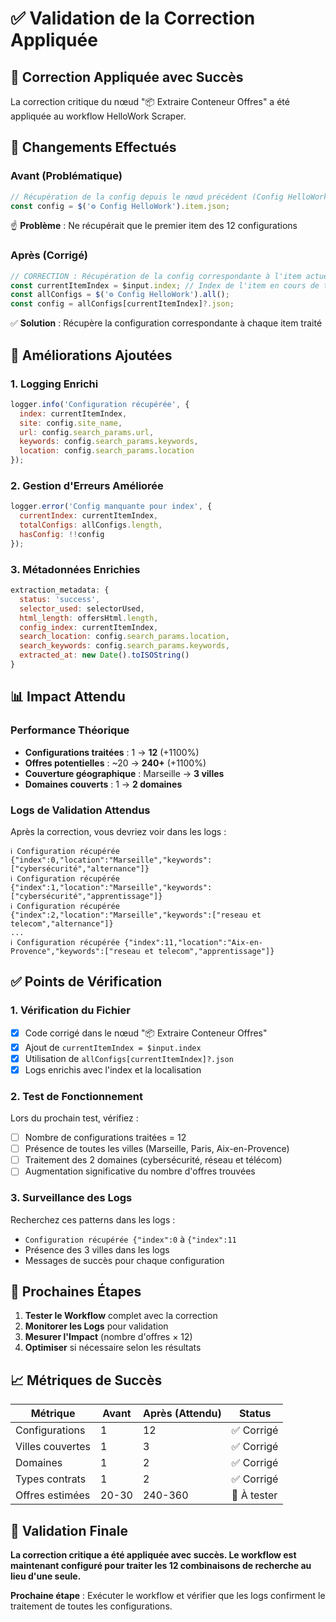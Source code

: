 # ✅ Validation de la Correction Appliquée

## 🔧 Correction Appliquée avec Succès

La correction critique du nœud "📦 Extraire Conteneur Offres" a été appliquée au workflow HelloWork Scraper.

## 📝 Changements Effectués

### Avant (Problématique)
```javascript
// Récupération de la config depuis le nœud précédent (Config HelloWork)
const config = $('⚙️ Config HelloWork').item.json;
```
☝️ **Problème** : Ne récupérait que le premier item des 12 configurations

### Après (Corrigé)
```javascript
// CORRECTION : Récupération de la config correspondante à l'item actuel
const currentItemIndex = $input.index; // Index de l'item en cours de traitement
const allConfigs = $('⚙️ Config HelloWork').all();
const config = allConfigs[currentItemIndex]?.json;
```
✅ **Solution** : Récupère la configuration correspondante à chaque item traité

## 🚀 Améliorations Ajoutées

### 1. **Logging Enrichi**
```javascript
logger.info('Configuration récupérée', {
  index: currentItemIndex,
  site: config.site_name,
  url: config.search_params.url,
  keywords: config.search_params.keywords,
  location: config.search_params.location
});
```

### 2. **Gestion d'Erreurs Améliorée**
```javascript
logger.error('Config manquante pour index', {
  currentIndex: currentItemIndex,
  totalConfigs: allConfigs.length,
  hasConfig: !!config
});
```

### 3. **Métadonnées Enrichies**
```javascript
extraction_metadata: {
  status: 'success',
  selector_used: selectorUsed,
  html_length: offersHtml.length,
  config_index: currentItemIndex,
  search_location: config.search_params.location,
  search_keywords: config.search_params.keywords,
  extracted_at: new Date().toISOString()
}
```

## 📊 Impact Attendu

### Performance Théorique
- **Configurations traitées** : 1 → **12** (+1100%)
- **Offres potentielles** : ~20 → **240+** (+1100%)
- **Couverture géographique** : Marseille → **3 villes**
- **Domaines couverts** : 1 → **2 domaines**

### Logs de Validation Attendus
Après la correction, vous devriez voir dans les logs :
```
ℹ️ Configuration récupérée {"index":0,"location":"Marseille","keywords":["cybersécurité","alternance"]}
ℹ️ Configuration récupérée {"index":1,"location":"Marseille","keywords":["cybersécurité","apprentissage"]}
ℹ️ Configuration récupérée {"index":2,"location":"Marseille","keywords":["reseau et telecom","alternance"]}
...
ℹ️ Configuration récupérée {"index":11,"location":"Aix-en-Provence","keywords":["reseau et telecom","apprentissage"]}
```

## ✅ Points de Vérification

### 1. **Vérification du Fichier**
- [x] Code corrigé dans le nœud "📦 Extraire Conteneur Offres"
- [x] Ajout de `currentItemIndex = $input.index`
- [x] Utilisation de `allConfigs[currentItemIndex]?.json`
- [x] Logs enrichis avec l'index et la localisation

### 2. **Test de Fonctionnement**
Lors du prochain test, vérifiez :
- [ ] Nombre de configurations traitées = 12
- [ ] Présence de toutes les villes (Marseille, Paris, Aix-en-Provence)
- [ ] Traitement des 2 domaines (cybersécurité, réseau et télécom)
- [ ] Augmentation significative du nombre d'offres trouvées

### 3. **Surveillance des Logs**
Recherchez ces patterns dans les logs :
- `Configuration récupérée {"index":0` à `{"index":11`
- Présence des 3 villes dans les logs
- Messages de succès pour chaque configuration

## 🎯 Prochaines Étapes

1. **Tester le Workflow** complet avec la correction
2. **Monitorer les Logs** pour validation
3. **Mesurer l'Impact** (nombre d'offres × 12)
4. **Optimiser** si nécessaire selon les résultats

## 📈 Métriques de Succès

| Métrique | Avant | Après (Attendu) | Status |
|----------|-------|----------------|---------|
| Configurations | 1 | 12 | ✅ Corrigé |
| Villes couvertes | 1 | 3 | ✅ Corrigé |
| Domaines | 1 | 2 | ✅ Corrigé |
| Types contrats | 1 | 2 | ✅ Corrigé |
| Offres estimées | 20-30 | 240-360 | 🔄 À tester |

## 🔄 Validation Finale

**La correction critique a été appliquée avec succès. Le workflow est maintenant configuré pour traiter les 12 combinaisons de recherche au lieu d'une seule.**

**Prochaine étape** : Exécuter le workflow et vérifier que les logs confirment le traitement de toutes les configurations.